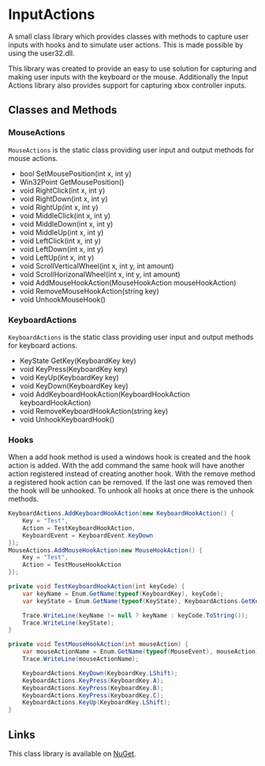 # InputActions
A small class library which provides classes with methods to capture user inputs with hooks and to simulate user actions.
This is made possible by using the user32.dll.

This library was created to provide an easy to use solution for capturing and making user inputs with the keyboard or the mouse.
Additionally the Input Actions library also provides support for capturing xbox controller inputs.

## Classes and Methods
### MouseActions
`MouseActions` is the static class providing user input and output methods for mouse actions.
- bool SetMousePosition(int x, int y)
- Win32Point GetMousePosition()
- void RightClick(int x, int y)
- void RightDown(int x, int y)
- void RightUp(int x, int y)
- void MiddleClick(int x, int y)
- void MiddleDown(int x, int y)
- void MiddleUp(int x, int y)
- void LeftClick(int x, int y)
- void LeftDown(int x, int y)
- void LeftUp(int x, int y)
- void ScrollVerticalWheel(int x, int y, int amount)
- void ScrollHorizonalWheel(int x, int y, int amount)
- void AddMouseHookAction(MouseHookAction mouseHookAction)
- void RemoveMouseHookAction(string key)
- void UnhookMouseHook()

### KeyboardActions
`KeyboardActions` is the static class providing user input and output methods for keyboard actions.
- KeyState GetKey(KeyboardKey key)
- void KeyPress(KeyboardKey key)
- void KeyUp(KeyboardKey key)
- void KeyDown(KeyboardKey key)
- void AddKeyboardHookAction(KeyboardHookAction keyboardHookAction)
- void RemoveKeyboardHookAction(string key)
- void UnhookKeyboardHook()

### Hooks
When a add hook method is used a windows hook is created and the hook action is added. With the add command the same hook will have another action registered instead of creating another hook. With the remove method a registered hook action can be removed. If the last one was removed then the hook will be unhooked. To unhook all hooks at once there is the unhook methods.

```cs
KeyboardActions.AddKeyboardHookAction(new KeyboardHookAction() {
    Key = "Test",
    Action = TestKeyboardHookAction,
    KeyboardEvent = KeyboardEvent.KeyDown
});
MouseActions.AddMouseHookAction(new MouseHookAction() {
    Key = "Test",
    Action = TestMouseHookAction
});
```

```cs
private void TestKeyboardHookAction(int keyCode) {
    var keyName = Enum.GetName(typeof(KeyboardKey), keyCode);
    var keyState = Enum.GetName(typeof(KeyState), KeyboardActions.GetKey(KeyboardKey.LShift));

    Trace.WriteLine(keyName != null ? keyName : keyCode.ToString());
    Trace.WriteLine(keyState);
}
```

```cs
private void TestMouseHookAction(int mouseAction) {
    var mouseActionName = Enum.GetName(typeof(MouseEvent), mouseAction);
    Trace.WriteLine(mouseActionName);

    KeyboardActions.KeyDown(KeyboardKey.LShift);
    KeyboardActions.KeyPress(KeyboardKey.A);
    KeyboardActions.KeyPress(KeyboardKey.B);
    KeyboardActions.KeyPress(KeyboardKey.C);
    KeyboardActions.KeyUp(KeyboardKey.LShift);
}
```

## Links
This class library is available on [NuGet](https://www.nuget.org/packages/SilvanBauer.InputActions).
